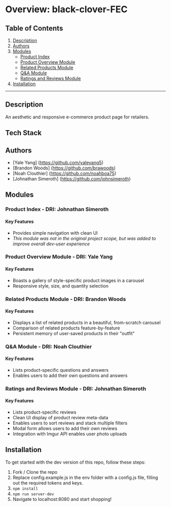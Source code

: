 # Overview: black-clover-FEC



## Table of Contents
<!-- QUESTIONING IF WE WANT THIS.. makes it look like the readme is longer than it is, which might discourage acutally reading it. -->
1. [Description](https://github.com/Black-Clover-FEC/black-clover-FEC#description)
2. [Authors](https://github.com/Black-Clover-FEC/black-clover-FEC#authors)
3. [Modules](https://github.com/Black-Clover-FEC/black-clover-FEC#modules)
   * [Product Index](https://github.com/Black-Clover-FEC/black-clover-FEC#product-index)
   * [Product Overview Module](https://github.com/Black-Clover-FEC/black-clover-FEC#product-overview-module)
   * [Related Products Module](https://github.com/Black-Clover-FEC/black-clover-FEC#Related-Products-Module)
   * [Q&A Module](https://github.com/Black-Clover-FEC/black-clover-FEC#Q%26A-Module)
   * [Ratings and Reviews Module](https://github.com/Black-Clover-FEC/black-clover-FEC#Ratings-and-Reviews-Module)
4. [Installation](https://github.com/Black-Clover-FEC/black-clover-FEC#installation)

---

## Description
An aesthetic and responsive e-commerce product page for retailers.

## Tech Stack
<!-- REPLACE THESE WITH BADGES
* Javascript (ES5/ES6)
* HTML5
* CSS3
* React-Router
* Styled-Components
* Express
* Axios
* AWS EC2
-->

## Authors
* [Yale Yang] (https://github.com/yaleyang5)
* [Brandon Woods] (https://github.com/brawoods)
* [Noah Clouthier] (https://github.com/noahboa75)
* [Johnathan Simeroth] (https://github.com/johnsimeroth)

## Modules
### Product Index - DRI: Johnathan Simeroth
#### Key Features
* Provides simple navigation with clean UI
* *This module was not in the original project scope, but was added to improve overall dev-user experience*
<!-- insert gif of this feature in use here -->

### Product Overview Module - DRI: Yale Yang
#### Key Features
* Boasts a gallery of style-specific product images in a carousel
* Responsive style, size, and quantity selection
<!-- insert gif of this feature in use here -->

### Related Products Module - DRI: Brandon Woods
#### Key Features
* Displays a list of related products in a beautiful, from-scratch carousel
* Comparison of related products feature-by-feature
* Persistent memory of user-saved products in their "outfit"
<!-- insert gif of this feature in use here -->

### Q&A Module - DRI: Noah Clouthier
#### Key Features
* Lists product-specific questions and answers
* Enables users to add their own questions and answers
<!-- insert gif of this feature in use here -->

### Ratings and Reviews Module - DRI: Johnathan Simeroth
#### Key Features
* Lists product-specific reviews
* Clean UI display of product review meta-data
* Enables users to sort reviews and stack multiple filters
* Modal form allows users to add their own reviews
* Integration with Imgur API enables user photo uploads
<!-- insert gif of this feature in use here -->

## Installation
To get started with the dev version of this repo, follow these steps:
1. Fork / Clone the repo
2. Replace config.example.js in the env folder with a config.js file, filling out the required tokens and keys.
3. `npm install`
4. `npm run server-dev`
5. Navigate to localhost:8080 and start shopping!

